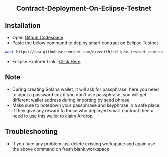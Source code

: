 <h2 align=center>Contract-Deployment-On-Eclipse-Testnet</h1l2>

## Installation
- Open [Github Codespace](https://github.com/codespaces)
- Paste the below command to deploy smart contract on Eclipse Testnet
```bash
wget https://raw.githubusercontent.com/dxzenith/eclipse-testnet-contract-deployment/main/eclipse.sh && chmod +x eclipse.sh && ./eclipse.sh
```
- Eclipse Explorer Link : [Click Here](https://explorer.dev.eclipsenetwork.xyz/?cluster=testnet)
## Note
- During creating Solana wallet, it will ask for passphrase, here you need to input a password cuz if you don't use passphrase, you will get different wallet address during importing by seed phrase
- Make sure to notedown your passphrase and keyphrase in a safe place, if they give any reward to those who deployed smart contract then u need to use this wallet to claim Airdrop

## Troubleshooting
- If you face any problem just delete existing workspace and again use the above command on fresh blank workspace
